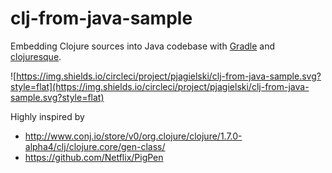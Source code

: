 # clj-from-java-sample
Embedding Clojure sources into Java codebase with [Gradle](http://gradle.org) and [clojuresque](https://github.com/clojuresque/clojuresque).

![https://img.shields.io/circleci/project/pjagielski/clj-from-java-sample.svg?style=flat](https://img.shields.io/circleci/project/pjagielski/clj-from-java-sample.svg?style=flat)

Highly inspired by
- http://www.conj.io/store/v0/org.clojure/clojure/1.7.0-alpha4/clj/clojure.core/gen-class/
- https://github.com/Netflix/PigPen
